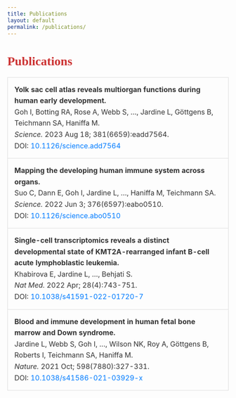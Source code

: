 ```yaml
---
title: Publications
layout: default
permalink: /publications/
---
```


<h1 class="publications-page-title">Publications</h1>

<!-- /Page Styling  -->
<style>

body {
  font-family:Poppins,-apple-system,BlinkMacSystemFont,"Segoe UI",Roboto,"Helvetica Neue",Arial,sans-serif; 
  color: #333; 
  padding-left: 60px;
  padding-right: 60px;
}

.publications-page-title {
  font-family: 'Georgia', serif; 
  font-size: 2em;
  color: #CC3333; /* Custom color */
  text-align: left;
  margin-bottom: 10px;
}

/* Styling for the single-column publication table */
table {
  width: 100%;
  margin-top: 20px;
  border-collapse: collapse;
}

td {
  padding: 15px;
  border: 1px solid #ddd;
  line-height: 1.6;
}

td a {
  color: #007bff;
  text-decoration: none;
}

td a:hover {
  text-decoration: underline;
}
</style>

<table>
  <tr>
    <td>
      <strong>Yolk sac cell atlas reveals multiorgan functions during human early development.
      </strong><br>
      Goh I, Botting RA, Rose A, Webb S, …, Jardine L, Göttgens B, Teichmann SA, Haniffa M.<br>
      <em>Science.</em> 2023 Aug 18; 381(6659):eadd7564.<br>
      DOI: <a href="https://doi.org/10.1126/science.add7564" target="_blank">10.1126/science.add7564</a>
    </td>
  </tr>
  
  <tr>
    <td>
      <strong>Mapping the developing human immune system across organs.</strong><br>
      Suo C, Dann E, Goh I, Jardine L, …, Haniffa M, Teichmann SA.<br>
      <em>Science.</em> 2022 Jun 3; 376(6597):eabo0510.<br>
      DOI: <a href="https://doi.org/10.1126/science.abo0510" target="_blank">10.1126/science.abo0510</a>
    </td>
  </tr>
  
  <tr>
    <td>
      <strong>Single-cell transcriptomics reveals a distinct developmental state of KMT2A-rearranged infant B-cell acute lymphoblastic leukemia.</strong><br>
      Khabirova E, Jardine L, …, Behjati S.<br>
      <em>Nat Med.</em> 2022 Apr; 28(4):743-751.<br>
      DOI: <a href="https://doi.org/10.1038/s41591-022-01720-7" target="_blank">10.1038/s41591-022-01720-7</a>
    </td>
  </tr>
  
  <tr>
    <td>
      <strong>Blood and immune development in human fetal bone marrow and Down syndrome.</strong><br>
      Jardine L, Webb S, Goh I, …, Wilson NK, Roy A, Göttgens B, Roberts I, Teichmann SA, Haniffa M.<br>
      <em>Nature.</em> 2021 Oct; 598(7880):327-331.<br>
      DOI: <a href="https://doi.org/10.1038/s41586-021-03929-x" target="_blank">10.1038/s41586-021-03929-x</a>
    </td>
  </tr>

